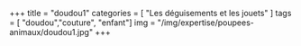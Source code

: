 +++
title = "doudou1"
categories = [ "Les déguisements et les jouets" ]
tags = [ "doudou","couture", "enfant"]
img = "/img/expertise/poupees-animaux/doudou1.jpg"
+++